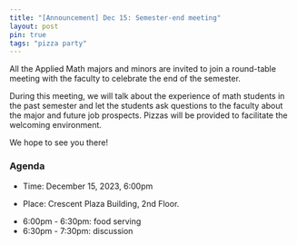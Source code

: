 ```yaml
---
title: "[Announcement] Dec 15: Semester-end meeting" 
layout: post
pin: true
tags: "pizza party"
---
```


All the Applied Math majors and minors are invited to join 
a round-table meeting with
the faculty  to celebrate the end of the semester.

During this meeting, we will talk about the experience of math students
in the past semester
and let the students ask questions to the faculty about the major and 
future job prospects.
Pizzas will be provided to facilitate the welcoming environment.

We hope to see you there!

### Agenda

- Time: December 15, 2023, 6:00pm 

- Place: Crescent Plaza Building, 2nd Floor.

* 6:00pm - 6:30pm: food serving
* 6:30pm - 7:30pm: discussion
